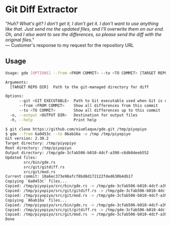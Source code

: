 # Git Diff Extractor

_"Huh? What's git? I don't get it, I don't get it. I don't want to use anything like that. Just send me the updated files, and I'll overwrite them on our end. Oh, and I also want to see the differences, so please send the diff with the original files."_  
— Customer's response to my request for the repository URL

## Usage
```sh
Usage: gde [OPTIONS] --from <FROM COMMIT> --to <TO COMMIT> [TARGET REPO DIR]

Arguments:
  [TARGET REPO DIR]  Path to the git-managed directory for diff

Options:
      --git <GIT EXECUTABLE>  Path to Git executable used when Git is not in the system PATH
      --from <FROM COMMIT>    Show all differences from this commit
      --to <TO COMMIT>        Show all differences up to this commit
  -o, --output <OUTPUT DIR>   Destination for output files
  -h, --help                  Print help
```
```sh
$ git clone https://github.com/niumlaque/gde.git /tmp/piyopiyo
$ gde --from 6a0453c --to 86ab16a -o /tmp /tmp/piyopiyo
Git version: 2.30.2
Target directory: /tmp/piyopiyo
Root directory: /tmp/piyopiyo
Output directory: /tmp/gde-3cfab506-b010-4dcf-a398-c6db8deeb552
Updated files:
        src/bin/gde.rs
        src/git/gitdiff.rs
        src/git/mod.rs
Current commit: 10a6ec373e98afcf8bd8d172122fded630b4db17
Copiying `6a0453c` files...
Copied: /tmp/piyopiyo/src/bin/gde.rs -> /tmp/gde-3cfab506-b010-4dcf-a398-c6db8deeb552/from/src/bin/gde.rs
Copied: /tmp/piyopiyo/src/git/gitdiff.rs -> /tmp/gde-3cfab506-b010-4dcf-a398-c6db8deeb552/from/src/git/gitdiff.rs
Copied: /tmp/piyopiyo/src/git/mod.rs -> /tmp/gde-3cfab506-b010-4dcf-a398-c6db8deeb552/from/src/git/mod.rs
Copiying `86ab16a` files...
Copied: /tmp/piyopiyo/src/bin/gde.rs -> /tmp/gde-3cfab506-b010-4dcf-a398-c6db8deeb552/to/src/bin/gde.rs
Copied: /tmp/piyopiyo/src/git/gitdiff.rs -> /tmp/gde-3cfab506-b010-4dcf-a398-c6db8deeb552/to/src/git/gitdiff.rs
Copied: /tmp/piyopiyo/src/git/mod.rs -> /tmp/gde-3cfab506-b010-4dcf-a398-c6db8deeb552/to/src/git/mod.rs
Done
```
